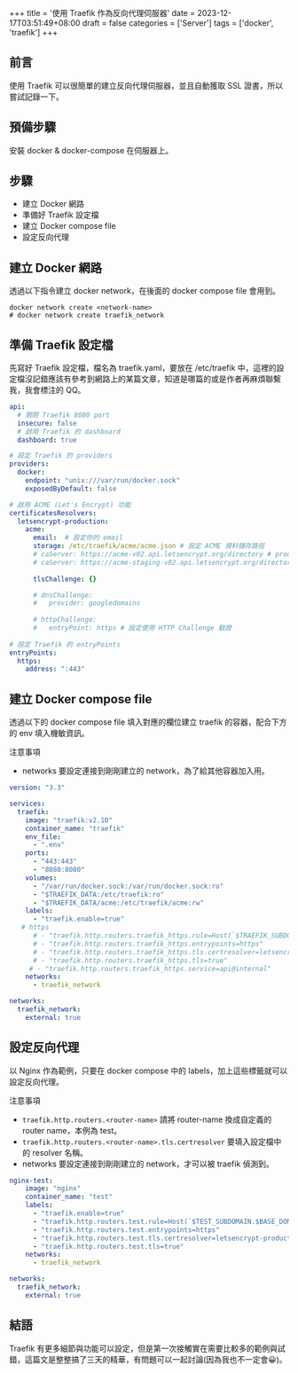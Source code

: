 +++
title = '使用 Traefik 作為反向代理伺服器'
date = 2023-12-17T03:51:49+08:00
draft = false
categories = ['Server']
tags = ['docker', 'traefik']
+++

## 前言

使用 Traefik 可以很簡單的建立反向代理伺服器，並且自動獲取 SSL 證書，所以嘗試記錄一下。

## 預備步驟

安裝 docker & docker-compose 在伺服器上。

## 步驟

- 建立 Docker 網路
- 準備好 Traefik 設定檔
- 建立 Docker compose file
- 設定反向代理

## 建立 Docker 網路

透過以下指令建立 docker network，在後面的 docker compose file 會用到。

```docker
docker network create <network-name>
# docker network create traefik_network
```

## 準備 Traefik 設定檔

先寫好 Traefik 設定檔，檔名為 traefik.yaml，要放在 /etc/traefik 中，這裡的設定檔沒記錯應該有參考到網路上的某篇文章，知道是哪篇的或是作者再麻煩聯繫我，我會標注的 QQ。

```yaml
api:
  # 關閉 Traefik 8080 port
  insecure: false
  # 啟用 Traefik 的 dashboard
  dashboard: true

# 設定 Traefik 的 providers
providers:
  docker:
    endpoint: "unix:///var/run/docker.sock"
    exposedByDefault: false

# 啟用 ACME (Let's Encrypt) 功能
certificatesResolvers:
  letsencrypt-production:
    acme:
      email:  # 設定你的 email
      storage: /etc/traefik/acme/acme.json # 設定 ACME 資料儲存路徑
      # caServer: https://acme-v02.api.letsencrypt.org/directory # production ca server
      # caServer: https://acme-staging-v02.api.letsencrypt.org/directory # test ca server
      
      tlsChallenge: {}

      # dnsChallenge:
      #   provider: googledomains
        
      # httpChallenge:
      #   entryPoint: https # 設定使用 HTTP Challenge 驗證
  
# 設定 Traefik 的 entryPoints
entryPoints:
  https:
    address: ":443"
```

## 建立 Docker compose file

透過以下的 docker compose file 填入對應的欄位建立 traefik 的容器，配合下方的 env 填入機敏資訊。

注意事項

- networks 要設定連接到剛剛建立的 network，為了給其他容器加入用。

```yaml
version: "3.3"

services:
  traefik:
    image: "traefik:v2.10"
    container_name: "traefik"
    env_file:
      - ".env"
    ports:
      - "443:443"
      - "8080:8080"
    volumes:
      - "/var/run/docker.sock:/var/run/docker.sock:ro"
      - "$TRAEFIK_DATA:/etc/traefik:ro"
      - "$TRAEFIK_DATA/acme:/etc/traefik/acme:rw"
    labels:
      - "traefik.enable=true"
   # https
      # - "traefik.http.routers.traefik_https.rule=Host(`$TRAEFIK_SUBDOMAIN.$BASE_DOMAIN`)"
      # - "traefik.http.routers.traefik_https.entrypoints=https"
      # - "traefik.http.routers.traefik_https.tls.certresolver=letsencrypt-production"
      # - "traefik.http.routers.traefik_https.tls=true"
     # - "traefik.http.routers.traefik_https.service=api@internal"
    networks:
      - traefik_network

networks:
  traefik_network:
    external: true
```

## 設定反向代理

以 Nginx 作為範例，只要在 docker compose 中的 labels，加上這些標籤就可以設定反向代理。

注意事項

- `traefik.http.routers.<router-name>` 請將 router-name 換成自定義的 router name，本例為 test。
- `traefik.http.routers.<router-name>.tls.certresolver` 要填入設定檔中的 resolver 名稱。
- networks 要設定連接到剛剛建立的 network，才可以被 traefik 偵測到。

```yaml
nginx-test:
    image: "nginx"
    container_name: "test"
    labels:
      - "traefik.enable=true"
      - "traefik.http.routers.test.rule=Host(`$TEST_SUBDOMAIN.$BASE_DOMAIN`)"
      - "traefik.http.routers.test.entrypoints=https"
      - "traefik.http.routers.test.tls.certresolver=letsencrypt-production"
      - "traefik.http.routers.test.tls=true"
    networks:
      - traefik_network

networks:
  traefik_network:
    external: true
```

## 結語

Traefik 有更多細節與功能可以設定，但是第一次接觸實在需要比較多的範例與試錯，這篇文是整整搞了三天的精華，有問題可以一起討論(因為我也不一定會😀)。
